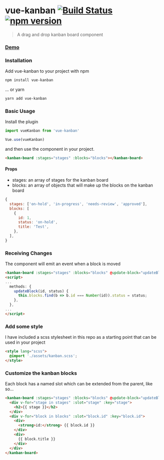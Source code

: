 # vue-kanban [![Build Status](https://travis-ci.org/BrockReece/vue-kanban.svg?branch=master)](https://travis-ci.org/BrockReece/vue-kanban) [![npm version](https://badge.fury.io/js/vue-kanban.svg)](https://badge.fury.io/js/vue-kanban)

> A drag and drop kanban board component

### [Demo](https://brockreece.github.io/vue-kanban/)

### Installation

Add vue-kanban to your project with npm
``` bash
npm install vue-kanban 
```

... or yarn
```bash
yarn add vue-kanban
```

### Basic Usage

Install the plugin
```js
import vueKanban from 'vue-kanban'

Vue.use(vueKanban)
```

and then use the component in your project.
```html
<kanban-board :stages="stages" :blocks="blocks"></kanban-board>
```

#### Props
- stages: an array of stages for the kanban board
- blocks: an array of objects that will make up the blocks on the kanban board
```js
{
  stages: ['on-hold', 'in-progress', 'needs-review', 'approved'],
  blocks: [
    {
      id: 1,
      status: 'on-hold',
      title: 'Test',
    },
  ],
}
```

### Receiving Changes
The component will emit an event when a block is moved

```html
<kanban-board :stages="stages" :blocks="blocks" @update-block="updateBlock"></kanban-board>
<script>
...
  methods: {
    updateBlock(id, status) {
      this.blocks.find(b => b.id === Number(id)).status = status;
    },
  },
...
</script>
```

### Add some style
I have included a scss stylesheet in this repo as a starting point that can be used in your project
```html
<style lang="scss">
  @import './assets/kanban.scss';
</style>
```

### Customize the kanban blocks
Each block has a named slot which can be extended from the parent, like so...
```html
<kanban-board :stages="stages" :blocks="blocks" @update-block="updateBlock">
  <div v-for="stage in stages" :slot="stage" :key="stage">
    <h2>{{ stage }}</h2>
  </div>
  <div v-for="block in blocks" :slot="block.id" :key="block.id">
    <div>
      <strong>id:</strong> {{ block.id }}
    </div>
    <div>
      {{ block.title }}
    </div>
  </div>
</kanban-board>
```
